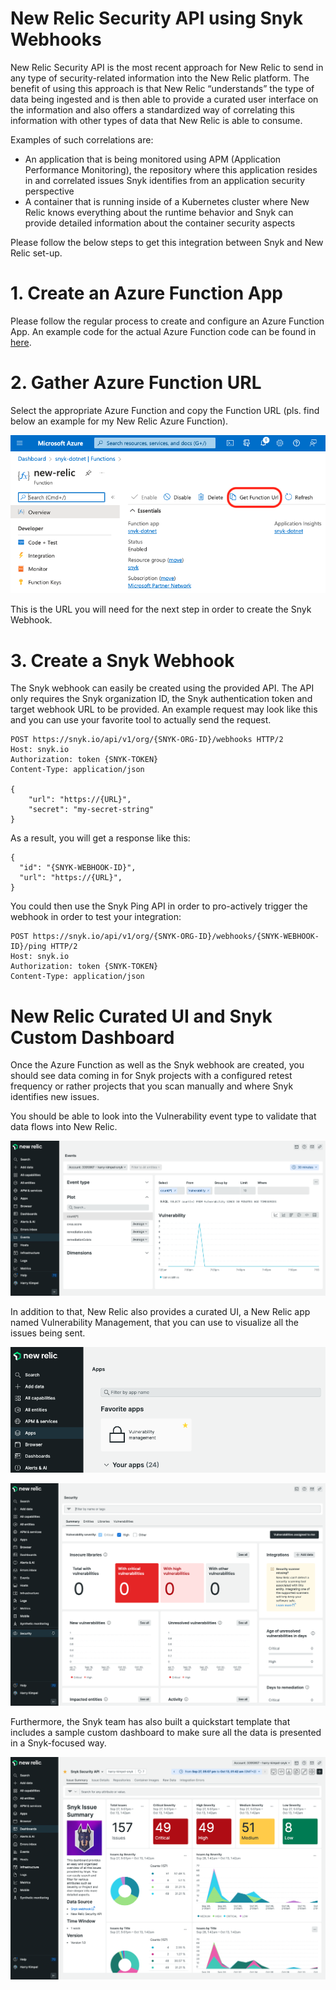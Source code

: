 # New Relic Security API using Snyk Webhooks

New Relic Security API is the most recent approach for New Relic to send in any type of security-related information into the New Relic platform. The benefit of using this approach is that New Relic “understands” the type of data being ingested and is then able to provide a curated user interface on the information and also offers a standardized way of correlating this information with other types of data that New Relic is able to consume.

Examples of such correlations are:
- An application that is being monitored using APM (Application Performance Monitoring), the repository where this application resides in and correlated issues Snyk identifies from an application security perspective
- A container that is running inside of a Kubernetes cluster where New Relic knows everything about the runtime behavior and Snyk can provide detailed information about the container security aspects

Please follow the below steps to get this integration between Snyk and New Relic set-up.

# 1. Create an Azure Function App

Please follow the regular process to create and configure an Azure Function App. An example code for the actual Azure Function code can be found in [here](./azure-function-newrelic.cs).

# 2. Gather Azure Function URL

Select the appropriate Azure Function and copy the Function URL (pls. find below an example for my New Relic Azure Function).

![](./azure-function-url.png)

This is the URL you will need for the next step in order to create the Snyk Webhook.

# 3. Create a Snyk Webhook

The Snyk webhook can easily be created using the provided API. The API only requires the Snyk organization ID, the Snyk authentication token and target webhook URL to be provided. An example request may look like this and you can use your favorite tool to actually send the request.

```
POST https://snyk.io/api/v1/org/{SNYK-ORG-ID}/webhooks HTTP/2
Host: snyk.io
Authorization: token {SNYK-TOKEN}
Content-Type: application/json

{
    "url": "https://{URL}",
    "secret": "my-secret-string"
}
```

As a result, you will get a response like this:

```
{
  "id": "{SNYK-WEBHOOK-ID}",
  "url": "https://{URL}",
}
```

You could then use the Snyk Ping API in order to pro-actively trigger the webhook in order to test your integration:

```
POST https://snyk.io/api/v1/org/{SNYK-ORG-ID}/webhooks/{SNYK-WEBHOOK-ID}/ping HTTP/2
Host: snyk.io
Authorization: token {SNYK-TOKEN}
Content-Type: application/json
```

# New Relic Curated UI and Snyk Custom Dashboard

Once the Azure Function as well as the Snyk webhook are created, you should see data coming in for Snyk projects with a configured retest frequency or rather projects that you scan manually and where Snyk identifies new issues.

You should be able to look into the Vulnerability event type to validate that data flows into New Relic.

![](./new-relic-vulnerability-event.png)

In addition to that, New Relic also provides a curated UI, a New Relic app named Vulnerability Management, that you can use to visualize all the issues being sent.

![](./new-relic-vulnerability-management-app.png)

![](./new-relic-vulnerability-management-app-details.png)

Furthermore, the Snyk team has also built a quickstart template that includes a sample custom dashboard to make sure all the data is presented in a Snyk-focused way.

![](./new-relic-snyk-dashboard.png)